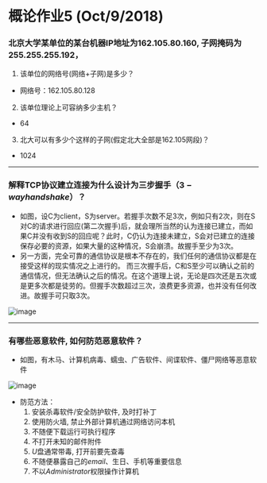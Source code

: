 # 概论作业5 (Oct/9/2018) #
### 北京大学某单位的某台机器IP地址为$162.105.80.160$, 子网掩码为$255.255.255.192$，

1. 该单位的网络号(网络+子网)是多少？
  * 网络号：$162.105.80.128$
2. 该单位理论上可容纳多少主机？
  * $64$
3. 北大可以有多少个这样的子网(假定北大全部是162.105网段)？
  * $1024$
 ***
 ### 解释TCP协议建立连接为什么设计为三步握手（$3-way handshake$）？ ###
 * 如图，设C为client，S为server。若握手次数不足3次，例如只有2次，则在S对C的请求进行回应(第二次握手)后，就会理所当然的认为连接已建立，而如果C并没有收到S的回应呢？此时，C仍认为连接未建立，S会对已建立的连接保存必要的资源，如果大量的这种情况，S会崩溃。故握手至少为3次。
 * 另一方面，完全可靠的通信协议是根本不存在的，我们任何的通信协议都是在接受这样的现实情况之上进行的。 而三次握手后，C和S至少可以确认之前的通信情况，但无法确认之后的情况。在这个道理上说，无论是四次还是五次或是更多次都是徒劳的。但握手次数超过三次，浪费更多资源，也并没有任何改进。故握手可只取3次。

![image](https://caodg.github.io/ic/slides/05.network/images/Tcp-handshake.svg)
 ***
 ### 有哪些恶意软件, 如何防范恶意软件？ ###
 * 如图，有木马、计算机病毒、蠕虫、广告软件、间谍软件、僵尸网络等恶意软件
 
 ![image](https://caodg.github.io/ic/slides/05.network/images/Malware_statics_2011-03-16-en.svg)
 
 * 防范方法：
   1. 安装杀毒软件/安全防护软件, 及时打补丁
   2. 使用防火墙, 禁止外部计算机通过网络访问本机
   3. 不随便下载运行可执行程序
   4. 不打开未知的邮件附件
   5. $U$盘通常带毒, 打开前要先查毒
   6. 不随便暴露自己的$email$、生日、手机等重要信息
   7. 不以$Administrator$权限操作计算机
 

